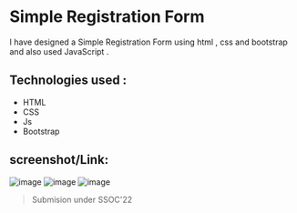 # Simple Registration Form 
I have designed a Simple Registration Form using html , css and bootstrap and also used JavaScript .
## Technologies used :
- HTML
- CSS
- Js
- Bootstrap
## screenshot/Link:
![image](https://user-images.githubusercontent.com/102297610/186819673-30bff095-8291-4d38-a40b-f783f0b5b669.png)
![image](https://user-images.githubusercontent.com/102297610/186819875-33a8f13b-4f84-4ef0-b482-d63bd54e8581.png)
![image](https://user-images.githubusercontent.com/102297610/186819976-a0b32f6e-ff2d-40d7-a10f-7131732ffe5d.png)

>Submision under SSOC'22
